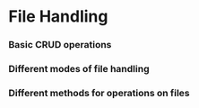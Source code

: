 # File Handling

### Basic CRUD operations

### Different modes of file handling

### Different methods for operations on files
